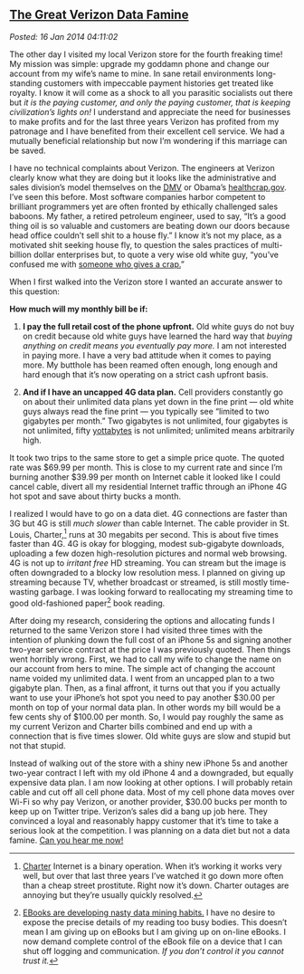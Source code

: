 
[The Great
Verizon Data Famine](http://bakerjd99.wordpress.com/2014/01/15/the-great-verizon-data-famine/)
---------------------------------------------------------------------------------------------------------

*Posted: 16 Jan 2014 04:11:02*

The other day I visited my local Verizon store for the fourth freaking
time! My mission was simple: upgrade my goddamn phone and change our
account from my wife’s name to mine. In sane retail environments
long-standing customers with impeccable payment histories get treated
like royalty. I know it will come as a shock to all you parasitic
socialists out there but *it is the paying customer, and only the paying
customer, that is keeping civilization’s lights on!* I understand and
appreciate the need for businesses to make profits and for the last
three years Verizon has profited from my patronage and I have benefited
from their excellent cell service. We had a mutually beneficial
relationship but now I’m wondering if this marriage can be saved.

I have no technical complaints about Verizon. The engineers at Verizon
clearly know what they are doing but it looks like the administrative
and sales division’s model themselves on the
[DMV](http://www.urbandictionary.com/define.php?term=DMV) or Obama’s
[healthcrap.gov](http://obamacaregov.us/). I’ve seen this before. Most
software companies harbor competent to brilliant programmers yet are
often fronted by ethically challenged sales baboons. My father, a
retired petroleum engineer, used to say, “It’s a good thing oil is so
valuable and customers are beating down our doors because head office
couldn’t sell shit to a house fly.” I know it’s not my place, as a
motivated shit seeking house fly, to question the sales practices of
multi-billion dollar enterprises but, to quote a very wise old white
guy, “you’ve confused me with [someone who gives a
crap.](http://www.urbandictionary.com/define.php?term=call%20someone%20who%20gives%20a%20shit)”

When I first walked into the Verizon store I wanted an accurate answer
to this question:

**How much will my monthly bill be if:**

1.  **I pay the full retail cost of the phone upfront.** Old white guys
    do not buy on credit because old white guys have learned the hard
    way that *buying anything on credit means you eventually pay more.*
    I am not interested in paying more. I have a very bad attitude when
    it comes to paying more. My butthole has been reamed often enough,
    long enough and hard enough that it’s now operating on a strict cash
    upfront basis.

2.  **And if I have an uncapped 4G data plan.** Cell providers
    constantly go on about their unlimited data plans yet down in the
    fine print — old white guys always read the fine print — you
    typically see “limited to two gigabytes per month.” Two gigabytes is
    not unlimited, four gigabytes is not unlimited, fifty
    [yottabytes](https://en.wikipedia.org/wiki/Yottabyte) is not
    unlimited; unlimited means arbitrarily high.

It took two trips to the same store to get a simple price quote. The
quoted rate was \$69.99 per month. This is close to my current rate and
since I’m burning another \$39.99 per month on Internet cable it looked
like I could cancel cable, divert all my residential Internet traffic
through an iPhone 4G hot spot and save about thirty bucks a month.

I realized I would have to go on a data diet. 4G connections are faster
than 3G but 4G is still *much slower* than cable Internet. The cable
provider in St. Louis, Charter,[^4483a] runs at 30 megabits per second. This
is about five times faster than 4G. 4G is okay for blogging, modest
sub-gigabyte downloads, uploading a few dozen high-resolution pictures
and normal web browsing. 4G is not up to *irritant free* HD streaming.
You can stream but the image is often downgraded to a blocky low
resolution mess. I planned on giving up streaming because TV, whether
broadcast or streamed, is still mostly time-wasting garbage. I was
looking forward to reallocating my streaming time to good old-fashioned
paper[^4483b] book reading.

After doing my research, considering the options and allocating funds I
returned to the same Verizon store I had visited three times with the
intention of plunking down the full cost of an iPhone 5s and signing
another two-year service contract at the price I was previously quoted.
Then things went horribly wrong. First, we had to call my wife to change
the name on our account from hers to mine. The simple act of changing
the account name voided my unlimited data. I went from an uncapped plan
to a two gigabyte plan. Then, as a final affront, it turns out that you
if you actually want to use your iPhone’s hot spot you need to pay
another \$30.00 per month on top of your normal data plan. In other
words my bill would be a few cents shy of \$100.00 per month. So, I
would pay roughly the same as my current Verizon and Charter bills
combined and end up with a connection that is five times slower. Old
white guys are slow and stupid but not that stupid.

Instead of walking out of the store with a shiny new iPhone 5s and
another two-year contract I left with my old iPhone 4 and a downgraded,
but equally expensive data plan. I am now looking at other options. I
will probably retain cable and cut off all cell phone data. Most of my
cell phone data moves over Wi-Fi so why pay Verizon, or another
provider, \$30.00 bucks per month to keep up on Twitter tripe. Verizon’s
sales did a bang up job here. They convinced a loyal and reasonably
happy customer that it’s time to take a serious look at the competition.
I was planning on a data diet but not a data famine. [Can you hear me
now!](https://www.youtube.com/watch?v=XMblePw7eJs)

[^4483a]: [Charter](https://www.charter.com/) Internet is a binary
    operation. When it’s working it works very well, but over that last
    three years I’ve watched it go down more often than a cheap street
    prostitute. Right now it’s down. Charter outages are annoying but
    they’re usually quickly resolved.

[^4483b]: [EBooks are developing nasty data mining
    habits.](http://online.wsj.com/news/articles/SB10001424052702304870304577490950051438304)
    I have no desire to expose the precise details of my reading too
    busy bodies. This doesn’t mean I am giving up on eBooks but I am
    giving up on on-line eBooks. I now demand complete control of the
    eBook file on a device that I can shut off logging and
    communication. *If you don’t control it you cannot trust it.*

